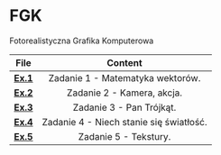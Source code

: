 # FGK
Fotorealistyczna Grafika Komputerowa

File | Content | 
:---:  | :---: |
[**Ex.1**](https://github.com/Tosiaalwayssmile/FGK/tree/main/Ex.1) | Zadanie 1 - Matematyka wektorów. |
[**Ex.2**](https://github.com/Tosiaalwayssmile/FGK/tree/main/Ex.2) | Zadanie 2 - Kamera, akcja. |
[**Ex.3**](https://github.com/Tosiaalwayssmile/FGK/tree/main/Ex.3) | Zadanie 3 - Pan Trójkąt. |
[**Ex.4**](https://github.com/Tosiaalwayssmile/FGK/tree/main/Ex.4) | Zadanie 4 - Niech stanie się światłość. |
[**Ex.5**](https://github.com/Tosiaalwayssmile/FGK/tree/main/Ex.5) | Zadanie 5 - Tekstury. |
